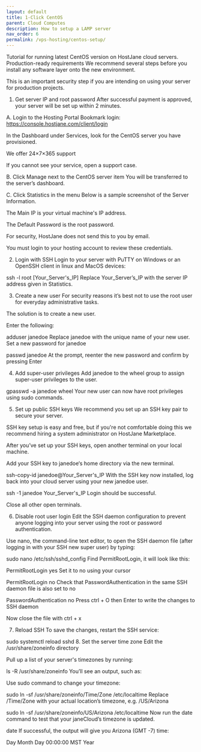 ```yaml
---
layout: default
title: 1-Click CentOS
parent: Cloud Computes
description: How to setup a LAMP server
nav_order: 6
permalink: /vps-hosting/centos-setup/
---
```


Tutorial for running latest CentOS version on HostJane cloud servers.
Production-ready requirements
We recommend several steps before you install any software layer onto the new environment.

This is an important security step if you are intending on using your server for production projects.

1. Get server IP and root password
After successful payment is approved, your server will be set up within 2 minutes.

A. Login to the Hosting Portal
Bookmark login: https://console.hostjane.com/client/login

In the Dashboard under Services, look for the CentOS server you have provisioned.


We offer 24×7×365 support

If you cannot see your service, open a support case.

B. Click Manage next to the CentOS server item
You will be transferred to the server’s dashboard.


C. Click Statistics in the menu
Below is a sample screenshot of the Server Information.


The Main IP is your virtual machine's IP address.

The Default Password is the root password.

For security, HostJane does not send this to you by email.

You must login to your hosting account to review these credentials.

2. Login with SSH
Login to your server with PuTTY on Windows or an OpenSSH client in linux and MacOS devices:

ssh -l root [Your_Server's_IP]
Replace Your_Server’s_IP with the server IP address given in Statistics.

3. Create a new user
For security reasons it’s best not to use the root user for everyday administrative tasks.

The solution is to create a new user.

Enter the following:

adduser janedoe
Replace janedoe with the unique name of your new user.
Set a new password for janedoe

passwd janedoe
At the prompt, reenter the new password and confirm by pressing Enter

4. Add super-user privileges
Add janedoe to the wheel group to assign super-user privileges to the user.

gpasswd -a janedoe wheel
Your new user can now have root privileges using sudo commands.

5. Set up public SSH keys
We recommend you set up an SSH key pair to secure your server.

SSH key setup is easy and free, but if you're not comfortable doing this we recommend hiring a system administrator on HostJane Marketplace.

After you’ve set up your SSH keys, open another terminal on your local machine.

Add your SSH key to janedoe‘s home directory via the new terminal.

ssh-copy-id janedoe@Your_Server's_IP
With the SSH key now installed, log back into your cloud server using your new janedoe user.

ssh -1 janedoe Your_Server's_IP
Login should be successful.

Close all other open terminals.

6. Disable root user login
Edit the SSH daemon configuration to prevent anyone logging into your server using the root or password authentication.

Use nano, the command-line text editor, to open the SSH daemon file (after logging in with your SSH new super user) by typing:

sudo nano /etc/ssh/sshd_config
Find PermitRootLogin, it will look like this:

PermitRootLogin yes
Set it to no using your cursor

PermitRootLogin no
Check that PasswordAuthentication in the same SSH daemon file is also set to no

PasswordAuthentication no
Press ctrl + O then Enter to write the changes to SSH daemon

Now close the file with ctrl + x

7. Reload SSH
To save the changes, restart the SSH service:

sudo systemctl reload sshd
8. Set the server time zone
Edit the /usr/share/zoneinfo directory

Pull up a list of your server's timezones by running:

ls -R /usr/share/zoneinfo
You’ll see an output, such as:


Use sudo command to change your timezone:

sudo ln -sf /usr/share/zoneinfo/Time/Zone /etc/localtime
Replace /Time/Zone with your actual location’s timezone, e.g. /US/Arizona

sudo ln -sf /usr/share/zoneinfo/US/Arizona /etc/localtime
Now run the date command to test that your janeCloud’s timezone is updated.

date
If successful, the output will give you Arizona (GMT -7) time:

Day Month Day 00:00:00 MST Year

